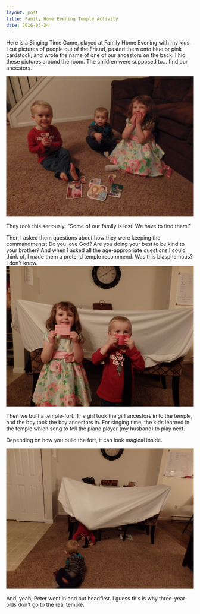 ```yaml
---
layout: post
title: Family Home Evening Temple Activity
date: 2016-03-24
---
```


Here is a Singing Time Game, played at Family Home Evening with my kids.
I cut pictures of people out of the Friend, pasted them onto blue or pink cardstock, and wrote the name of one of our ancestors on the back.  I hid these pictures around the room.  The children were supposed to... find our ancestors.

![Children with pictures of people](/post-images/find-our-family.jpg)

They took this seriously.  "Some of our family is lost!  We have to find them!"

Then I asked them questions about how they were keeping the commandments: Do you love God?  Are you doing your best to be kind to your brother?  And when I asked all the age-appropriate questions I could think of, I made them a pretend temple recommend. Was this blasphemous?  I don't know.
![Children with pretend temple recommends](/post-images/temple-recommends.jpg)

Then we built a temple-fort.  The girl took the girl ancestors in to the temple, and the boy took the boy ancestors in.  For singing time, the kids learned in the temple which song to tell the piano player (my husband) to play next.

Depending on how you build the fort, it can look magical inside.

![Children in pretend temple](/post-images/taking-names-to-the-temple.jpg)

And, yeah, Peter went in and out headfirst.  I guess this is why three-year-olds don't go to the real temple.
